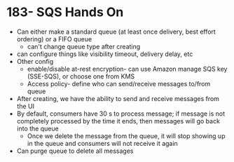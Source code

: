 # 183- SQS Hands On
- Can either make a standard queue (at least once delivery, best effort ordering) or a FIFO queue
	- can't change queue type after creating
- can configure things like visibility timeout, delivery delay, etc
- Other config
	- enable/disable at-rest encryption- can use Amazon manage SQS key (SSE-SQS), or choose one from KMS
	- Access policy- define who can send/receive messages to/from queue
- After creating, we have the ability to send and receive messages from the UI
- By default, consumers have 30 s to process message; if message is not completely processed by the time it ends, then messages will go back into the queue
	- Once we delete the message from the queue, it will stop showing up in the queue and consumers will not receive it again
- Can purge queue to delete all messages